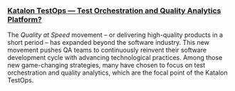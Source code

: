 ### [Katalon TestOps — Test Orchestration and Quality Analytics Platform?](https://www.katalon.com/resources-center/blog/test-orchestration-quality-analytics/)

The *Quality at Speed* movement – or delivering high-quality products in a short period – has expanded beyond the software industry. This new movement pushes QA teams to continuously reinvent their software development cycle with advancing technological practices. Among those new game-changing strategies, many have chosen to focus on test orchestration and quality analytics, which are the focal point of the Katalon TestOps.
